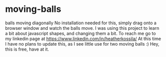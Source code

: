 # moving-balls
balls moving diagonally
No installation needed for this, simply drag onto a browser window and watch the balls move.
I was using this project to learn a bit about javascript shapes, and changing them a bit.
To reach me go to my linkedin page at https://www.linkedin.com/in/heatherkossila/
At this time I have no plans to update this, as I see little use for two moving balls :)
Hey, this is free, have at it.
